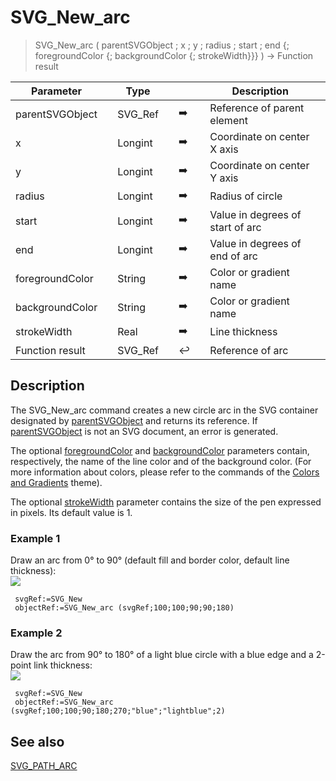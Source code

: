 <!-- object := SVG_New_arc ( parent ; cx ; cy ; rayon ; start ; stop ; strokeColor ; fillColor ; strokeWidth )
 -> parent (Text)
 -> cx (Real)
 -> cy (Real)
 -> rayon (Real)
 -> start (Real)
 -> stop (Real)
 -> strokeColor (Text)
 -> fillColor (Text)
 -> strokeWidth (Real)
 <- object (Text)-->
# SVG_New_arc

> SVG_New_arc ( parentSVGObject ; x ; y ; radius ; start ; end {; foregroundColor {; backgroundColor {; strokeWidth}}} ) -> Function result

| Parameter |     | Type |     |     |     | Description |     |
| --- | --- | --- | --- | --- | --- | --- | --- |
| parentSVGObject |     | SVG_Ref |     | ➡️ |     | Reference of parent element |     |
| x   |     | Longint |     | ➡️ |     | Coordinate on center X axis |     |
| y   |     | Longint |     | ➡️ |     | Coordinate on center Y axis |     |
| radius |     | Longint |     | ➡️ |     | Radius of circle |     |
| start |     | Longint |     | ➡️ |     | Value in degrees of start of arc |     |
| end |     | Longint |     | ➡️ |     | Value in degrees of end of arc |     |
| foregroundColor |     | String |     | ➡️ |     | Color or gradient name |     |
| backgroundColor |     | String |     | ➡️ |     | Color or gradient name |     |
| strokeWidth |     | Real |     | ➡️ |     | Line thickness |     |
| Function result |     | SVG_Ref |     | ↩️ |     | Reference of arc |     |

## Description

The SVG_New_arc command creates a new circle arc in the SVG container designated by [parentSVGObject](## "Reference of parent element") and returns its reference. If [parentSVGObject](## "Reference of parent element") is not an SVG document, an error is generated.

The optional [foregroundColor](## "Color or gradient name") and [backgroundColor](## "Color or gradient name") parameters contain, respectively, the name of the line color and of the background color. (For more information about colors, please refer to the commands of the [Colors and Gradients](../Colors%20and%20Gradients.md) theme).

The optional [strokeWidth](## "Line thickness") parameter contains the size of the pen expressed in pixels. Its default value is 1.

### Example 1  

Draw an arc from 0° to 90° (default fill and border color, default line thickness):  
![](https://doc.4d.com/4Dv19/picture/194911/pict194911.en.png)

```4d
 svgRef:=SVG_New   
 objectRef:=SVG_New_arc (svgRef;100;100;90;90;180)
```

### Example 2  

Draw the arc from 90° to 180° of a light blue circle with a blue edge and a 2-point link thickness:  
![](https://doc.4d.com/4Dv19/picture/194912/pict194912.en.png)

```4d
 svgRef:=SVG_New   
 objectRef:=SVG_New_arc (svgRef;100;100;90;180;270;"blue";"lightblue";2)
```

## See also

[SVG_PATH_ARC](SVG_PATH_ARC.md)
